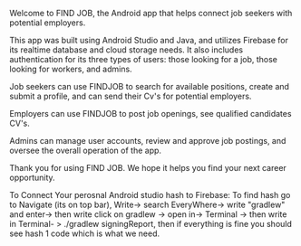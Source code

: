 Welcome to FIND JOB, the Android app that helps connect job seekers with potential employers.

This app was built using Android Studio and Java, and utilizes Firebase for its realtime database and cloud storage needs. It also includes authentication for its three types of users: those looking for a job, those looking for workers, and admins.

Job seekers can use FINDJOB to search for available positions, create and submit a profile, and can send their Cv's for potential employers.

Employers can use FINDJOB to post job openings, see qualified candidates CV's.

Admins can manage user accounts, review and approve job postings, and oversee the overall operation of the app.

Thank you for using FIND JOB. We hope it helps you find your next career opportunity.




To Connect Your perosnal Android studio hash to Firebase: 
    To find hash go to Navigate (its on top bar), Write-> search EveryWhere-> write "gradlew" and enter-> then write click on gradlew ->
     open in-> Terminal -> then write in Terminal- > ./gradlew signingReport, then if everything is fine you should see hash 1 code which is what we need.
